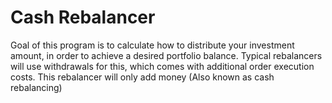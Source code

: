 # Cash Rebalancer
Goal of this program is to calculate how to distribute your investment amount, in order to achieve a desired portfolio balance.
Typical rebalancers will use withdrawals for this, which comes with additional order execution costs. This rebalancer will only add money (Also known as cash rebalancing)
